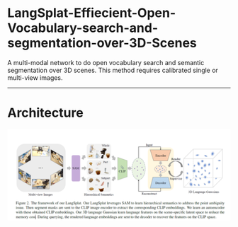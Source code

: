 # LangSplat-Effiecient-Open-Vocabulary-search-and-segmentation-over-3D-Scenes
A multi-modal network to do open vocabulary search and semantic segmentation over 3D scenes.
This method requires calibrated single or multi-view images.


--------------------
# Architecture 

![](https://github.com/joshir199/LangSplat-Efficient-Open-Vocabulary-search-and-segmentation-over-3D-Scenes/blob/main/images/Langsplat_architecture.png)
